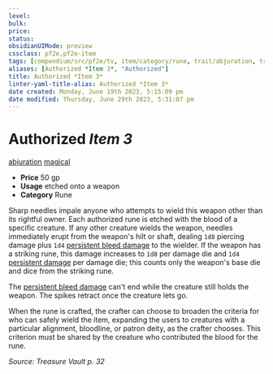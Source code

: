 ```yaml
---
level:
bulk:
price:
status:
obsidianUIMode: preview
cssclass: pf2e,pf2e-item
tags: [compendium/src/pf2e/tv, item/category/rune, trait/abjuration, trait/magical]
aliases: [Authorized *Item 3*, "Authorized"]
title: Authorized *Item 3*
linter-yaml-title-alias: Authorized *Item 3*
date created: Monday, June 19th 2023, 5:15:09 pm
date modified: Thursday, June 29th 2023, 5:31:07 pm
---
```


# Authorized *Item 3*

[abjuration](rules/traits/abjuration.md) [magical](rules/traits/magical.md)  

- **Price** 50 gp
- **Usage** etched onto a weapon
- **Category** Rune

Sharp needles impale anyone who attempts to wield this weapon other than its rightful owner. Each authorized rune is etched with the blood of a specific creature. If any other creature wields the weapon, needles immediately erupt from the weapon's hilt or shaft, dealing `1d8` piercing damage plus `1d4` [persistent bleed damage](rules/conditions.md#Persistent%20Damage) to the wielder. If the weapon has a striking rune, this damage increases to `1d8` per damage die and `1d4` [persistent damage](rules/conditions.md#Persistent%20Damage) per damage die; this counts only the weapon's base die and dice from the striking rune.

The [persistent bleed damage](rules/conditions.md#Persistent%20Damage) can't end while the creature still holds the weapon. The spikes retract once the creature lets go.

When the rune is crafted, the crafter can choose to broaden the criteria for who can safely wield the item, expanding the users to creatures with a particular alignment, bloodline, or patron deity, as the crafter chooses. This criterion must be shared by the creature who contributed the blood for the rune.

*Source: Treasure Vault p. 32*
